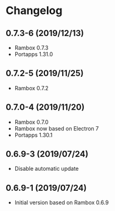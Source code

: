 # Changelog

## 0.7.3-6 (2019/12/13)

* Rambox 0.7.3
* Portapps 1.31.0

## 0.7.2-5 (2019/11/25)

* Rambox 0.7.2

## 0.7.0-4 (2019/11/20)

* Rambox 0.7.0
* Rambox now based on Electron 7
* Portapps 1.30.1

## 0.6.9-3 (2019/07/24)

* Disable automatic update

## 0.6.9-1 (2019/07/24)

* Initial version based on Rambox 0.6.9
